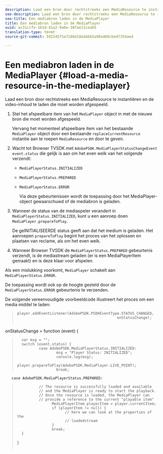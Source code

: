 ```yaml
---
description: Laad een bron door rechtstreeks een MediaResource te instantiëren en de video-inhoud te laden die moet worden afgespeeld.
seo-description: Laad een bron door rechtstreeks een MediaResource te instantiëren en de video-inhoud te laden die moet worden afgespeeld.
seo-title: Een mediabron laden in de MediaPlayer
title: Een mediabron laden in de MediaPlayer
uuid: ac31ccfe-161d-41a2-9a6e-38fae11ceab5
translation-type: tm+mt
source-git-commit: 592245f5a7186d18dabbb5a98a468cbed7354aed

---
```



# Een mediabron laden in de MediaPlayer {#load-a-media-resource-in-the-mediaplayer}

Laad een bron door rechtstreeks een MediaResource te instantiëren en de video-inhoud te laden die moet worden afgespeeld.

1. Stel het afspeelbare item van het `MediaPlayer` object in met de nieuwe bron die moet worden afgespeeld.

   Vervang het momenteel afspeelbare item van het bestaande `MediaPlayer` object door een bestaande `replaceCurrentResource` instantie aan te roepen `MediaResource` en door te geven.

1. Wacht tot Browser TVSDK met `AdobePSDK.MediaPlayerStatusChangeEvent` `event.status` die gelijk is aan om het even welk van het volgende verzendt:

   * `MediaPlayerStatus.INITIALIZED`
   * `MediaPlayerStatus.PREPARED`
   * `MediaPlayerStatus.ERROR`

      Via deze gebeurtenissen wordt de toepassing door het MediaPlayer-object gewaarschuwd of de mediabron is geladen.

1. Wanneer de status van de mediaspeler verandert in `MediaPlayerStatus.INITIALIZED`, kunt u een aanroep doen `MediaPlayer.prepareToPlay`.

   De geINITIALISEERDE status geeft aan dat het medium is geladen. Het aanroepen `prepareToPlay` begint het proces van het oplossen en plaatsen van reclame, als om het even welk.
1. Wanneer Browser TVSDK de `MediaPlayerStatus.PREPARED` gebeurtenis verzendt, is de mediastream geladen (er is een MediaPlayerItem gemaakt) en is deze klaar voor afspelen.

Als een mislukking voorkomt, `MediaPlayer` schakelt aan `MediaPlayerStatus.ERROR`.

De toepassing wordt ook op de hoogte gesteld door de `MediaPlayerStatus.ERROR` gebeurtenis te verzenden.

><!--<a id="example_3774607C6F08473282CF0CB7F3D82373"></a>-->


De volgende vereenvoudigde voorbeeldcode illustreert het proces om een media middel te laden:

>```js>
>player.addEventListener(AdobePSDK.PSDKEventType.STATUS_CHANGED,  
>                                               onStatusChange); 
> 
>
onStatusChange = function (event) { 
>       var msg = ""; 
>       switch (event.status) { 
>               case AdobePSDK.MediaPlayerStatus.INITIALIZED: 
>                       msg = "Player Status: INITIALIZED"; 
>                       console.log(msg); 
>                       player.prepareToPlay(AdobePSDK.MediaPlayer.LIVE_POINT); 
>                       break; 
> 
>        
       case AdobePSDK.MediaPlayerStatus.PREPARED: 
>               // The resource is successfully loaded and available 
>               // and the MediaPlayer is ready to start the playback. 
>               // Once the resource is loaded, the MediaPlayer can 
>               // provide a reference to the current "playable item" 
>                     MediaPlayerItem playerItem = player.currentItem; 
>                     if (playerItem != null) {  
>                           // here we can look at the properties of the  
>                           // loadedstream 
>                     } 
>                     break; 
>       } 
>}
>```>


